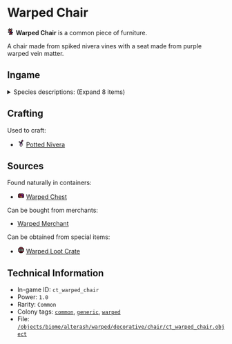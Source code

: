 # Warped Chair

<img src="https://raw.githubusercontent.com/Ceterai/Enternia/main/objects/biome/alterash/warped/decorative/chair/icon.png" alt="Warped Chair icon" loading="lazy" height=16px width="auto" /> **Warped Chair** is a common piece of furniture.

A chair made from spiked nivera vines with a seat made from purple warped vein matter.

## Ingame

<details><summary>Species descriptions: (Expand 8 items)</summary>

- Alta: Usually nivera spikes are sharp and filled with poison, but not this time I guess.
- Apex: A chair made of vines. With spikes. Do you still want to sit?
- Avian: This chair looks like it's not from this world.
- Floran: Evil chair made from warpy plantsss. Floran should beware.
- Glitch: Indignant. How masochistical do you need to be to even think about sitting here?
- Human: Everything about this chair is wrong! Just everything!
- Hylotl: This chair has a really interesting swirl around its back. Although everything else about it is terrifying.
- Novakid: A frightfully lookin' chair with sharp spikes.

</details>

## Crafting

Used to craft:

- <img src="https://raw.githubusercontent.com/Ceterai/Enternia/main/objects/alta/special/plants/pots/flowers/nivera/icon.png" alt="Potted Nivera icon" loading="lazy" height=16px width="auto" /> [Potted Nivera](https://ceterai.github.io/MyEnternia/Wiki/PottedNivera)

## Sources

Found naturally in containers:

- <img src="https://raw.githubusercontent.com/Ceterai/Enternia/main/objects/biome/alterash/warped/decorative/chest/icon.png" alt="Warped Chest icon" loading="lazy" height=16px width="auto" /> [Warped Chest](https://ceterai.github.io/MyEnternia/Wiki/WarpedChest)

Can be bought from merchants:

- [Warped Merchant](https://ceterai.github.io/MyEnternia/Wiki/WarpedMerchant)

Can be obtained from special items:

- <img src="https://raw.githubusercontent.com/Ceterai/Enternia/main/items/active/alta/loot/biome/ct_warped_loot.png" alt="Warped Loot Crate icon" loading="lazy" height=16px width="auto" /> [Warped Loot Crate](https://ceterai.github.io/MyEnternia/Wiki/WarpedLootCrate)

## Technical Information

- In-game ID: `ct_warped_chair`
- Power: `1.0`
- Rarity: `Common`
- Colony tags: [`common`](https://ceterai.github.io/MyEnternia/Wiki/Tags/Common), [`generic`](https://ceterai.github.io/MyEnternia/Wiki/Tags/Generic), [`warped`](https://ceterai.github.io/MyEnternia/Wiki/Tags/Warped)
- File: [`/objects/biome/alterash/warped/decorative/chair/ct_warped_chair.object`](https://github.com/Ceterai/Enternia/blob/main/objects/biome/alterash/warped/decorative/chair/ct_warped_chair.object)
